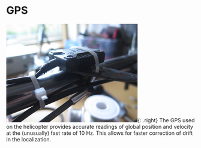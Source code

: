 # GPS
![GPS](gps.jpg){: .right}
The GPS used on the helicopter provides accurate readings of global 
position and velocity at the (unusually) fast rate of 10 Hz.
This allows for faster correction of drift in the localization.
